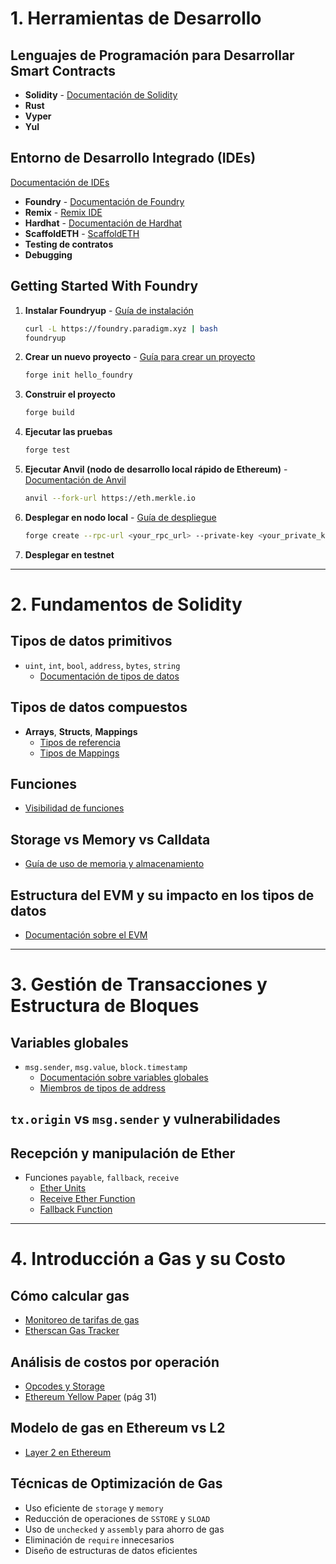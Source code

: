 
# 1. **Herramientas de Desarrollo**

## Lenguajes de Programación para Desarrollar Smart Contracts
- **Solidity** - [Documentación de Solidity](https://docs.soliditylang.org/en/latest/types.html#value-types)
- **Rust**
- **Vyper**
- **Yul**

## Entorno de Desarrollo Integrado (IDEs) 
[Documentación de IDEs](https://ethereum.org/es/developers/docs/ides/)
- **Foundry** - [Documentación de Foundry](https://book.getfoundry.sh/)
- **Remix** - [Remix IDE](https://remix.ethereum.org/)
- **Hardhat** - [Documentación de Hardhat](https://hardhat.org/hardhat-runner/docs/getting-started#overview)
- **ScaffoldETH** - [ScaffoldETH](https://scaffoldeth.io/)
- **Testing de contratos**
- **Debugging**

## Getting Started With Foundry

1. **Instalar Foundryup** - [Guía de instalación](https://github.com/foundry-rs/foundry?tab=readme-ov-file#installation)
   ```bash
   curl -L https://foundry.paradigm.xyz | bash
   foundryup
   ```

2. **Crear un nuevo proyecto** - [Guía para crear un proyecto](https://book.getfoundry.sh/projects/creating-a-new-project)
   ```bash
   forge init hello_foundry
   ```

3. **Construir el proyecto** 
   ```bash
   forge build
   ```

4. **Ejecutar las pruebas**
   ```bash
   forge test
   ```

5. **Ejecutar Anvil (nodo de desarrollo local rápido de Ethereum)** - [Documentación de Anvil](https://book.getfoundry.sh/anvil/)
   ```bash
   anvil --fork-url https://eth.merkle.io
   ```

6. **Desplegar en nodo local** - [Guía de despliegue](https://book.getfoundry.sh/forge/deploying#deploying)
   ```bash
   forge create --rpc-url <your_rpc_url> --private-key <your_private_key> src/MyContract.sol:MyContract
   ```

7. **Desplegar en testnet**

---

# 2. **Fundamentos de Solidity**

## Tipos de datos primitivos
- `uint`, `int`, `bool`, `address`, `bytes`, `string`
  - [Documentación de tipos de datos](https://docs.soliditylang.org/en/latest/types.html#value-types)

## Tipos de datos compuestos
- **Arrays**, **Structs**, **Mappings**
  - [Tipos de referencia](https://docs.soliditylang.org/en/latest/types.html#reference-types)
  - [Tipos de Mappings](https://docs.soliditylang.org/en/latest/types.html#mapping-types)

## Funciones
- [Visibilidad de funciones](https://docs.soliditylang.org/en/latest/contracts.html#function-visibility)

## Storage vs Memory vs Calldata
- [Guía de uso de memoria y almacenamiento](https://updraft.cyfrin.io/courses/solidity/simple-storage/solidity-memory-storage-calldata)

## Estructura del EVM y su impacto en los tipos de datos
- [Documentación sobre el EVM](https://ethereum.org/es/developers/docs/evm/)

---

# 3. **Gestión de Transacciones y Estructura de Bloques**

## Variables globales
- `msg.sender`, `msg.value`, `block.timestamp`
  - [Documentación sobre variables globales](https://docs.soliditylang.org/en/v0.8.23/units-and-global-variables.html#special-variables-and-functions)
  - [Miembros de tipos de address](https://docs.soliditylang.org/en/latest/units-and-global-variables.html#members-of-address-types)

## `tx.origin` vs `msg.sender` y vulnerabilidades

## Recepción y manipulación de Ether
- Funciones `payable`, `fallback`, `receive`
  - [Ether Units](https://docs.soliditylang.org/en/latest/units-and-global-variables.html#ether-units)
  - [Receive Ether Function](https://docs.soliditylang.org/en/latest/contracts.html#receive-ether-function)
  - [Fallback Function](https://docs.soliditylang.org/en/latest/contracts.html#fallback-function)


---

# 4. **Introducción a Gas y su Costo**

## Cómo calcular gas
- [Monitoreo de tarifas de gas](https://ethereum.org/es/developers/docs/gas/#monitoring-gas-fees)
- [Etherscan Gas Tracker](https://etherscan.io/gastracker)

## Análisis de costos por operación
- [Opcodes y Storage](https://www.evm.codes/)
- [Ethereum Yellow Paper](https://ethereum.github.io/yellowpaper/paper.pdf) (pág 31)

## Modelo de gas en Ethereum vs L2

- [Layer 2 en Ethereum](https://ethereum.org/es/layer-2/#layer-2-powered-by-ethereum/) 

## **Técnicas de Optimización de Gas**
- Uso eficiente de `storage` y `memory`
- Reducción de operaciones de `SSTORE` y `SLOAD`
- Uso de `unchecked` y `assembly` para ahorro de gas
- Eliminación de `require` innecesarios
- Diseño de estructuras de datos eficientes
